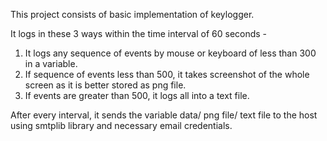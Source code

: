 This project consists of basic implementation of keylogger. 

It logs in these 3 ways within the time interval of 60 seconds - 
1) It logs any sequence of events by mouse or keyboard of less than 300 in a variable. 
2) If sequence of events less than 500, it takes screenshot of the whole screen as it is better stored as png file.
3) If events are greater than 500, it logs all into a text file.

After every interval, it sends the variable data/ png file/ text file to the host using smtplib library and necessary email credentials.
